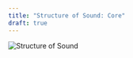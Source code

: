 ```yaml
---
title: "Structure of Sound: Core"
draft: true
---
```



![Structure of Sound](structure-of-sound.png)
